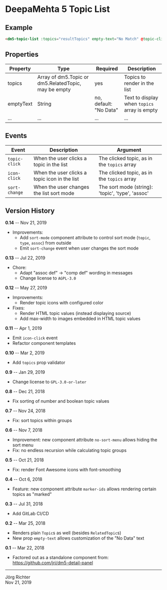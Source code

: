 # DeepaMehta 5 Topic List

## Example

```html
<dm5-topic-list :topics="resultTopics" empty-text="No Match" @topic-click="myHandler">
```

## Properties

| Property  | Type                                                  | Required               | Description                                  |
| --------  | ----                                                  | --------               | -----------                                  |
| topics    | Array of dm5.Topic or dm5.RelatedTopic, may be empty  | yes                    | Topics to render in the list                 |
| emptyText | String                                                | no, default: "No Data" | Text to display when `topics` array is empty |
| ...       | ...                                                   | ...                    | ...                                          |

## Events

| Event         | Description                                   | Argument                                         |
| -----         | -----------                                   | --------                                         |
| `topic-click` | When the user clicks a topic in the list      | The clicked topic, as in the `topics` array      |
| `icon-click`  | When the user clicks a topic icon in the list | The clicked topic, as in the `topics` array      |
| `sort-change` | When the user changes the list sort mode      | The sort mode (string): 'topic', 'type', 'assoc' |

## Version History

**0.14** -- Nov 21, 2019

* Improvements:
    * Add `sort-mode` component attribute to control sort mode (`topic`, `type`, `assoc`) from outside
    * Emit `sort-change` event when user changes the sort mode

**0.13** -- Jul 22, 2019

* Chore:
    * Adapt "assoc def" -> "comp def" wording in messages
    * Change license to `AGPL-3.0`

**0.12** -- May 27, 2019

* Improvements:
    * Render topic icons with configured color
* Fixes:
    * Render HTML topic values (instead displaying source)
    * Add max-width to images embedded in HTML topic values

**0.11** -- Apr 1, 2019

* Emit `icon-click` event
* Refactor component templates

**0.10** -- Mar 2, 2019

* Add `topics` prop validator

**0.9** -- Jan 29, 2019

* Change license to `GPL-3.0-or-later`

**0.8** -- Dec 21, 2018

* Fix sorting of number and boolean topic values

**0.7** -- Nov 24, 2018

* Fix: sort topics within groups

**0.6** -- Nov 7, 2018

* Improvement: new component attribute `no-sort-menu` allows hiding the sort menu
* Fix: no endless recursion while calculating topic groups

**0.5** -- Oct 21, 2018

* Fix: render Font Awesome icons with font-smoothing

**0.4** -- Oct 6, 2018

* Feature: new component attribute `marker-ids` allows rendering certain topics as "marked"

**0.3** -- Jul 31, 2018

* Add GitLab CI/CD

**0.2** -- Mar 25, 2018

* Renders plain `Topic`s as well (besides `RelatedTopic`s)
* New prop `empty-text` allows customization of the "No Data" text

**0.1** -- Mar 22, 2018

* Factored out as a standalone component from:  
  https://github.com/jri/dm5-detail-panel

------------
Jörg Richter  
Nov 21, 2019

